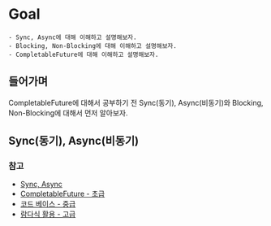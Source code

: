 # Goal
```
- Sync, Async에 대해 이해하고 설명해보자.
- Blocking, Non-Blocking에 대해 이해하고 설명해보자.
- CompletableFuture에 대해 이해하고 설명해보자.
```
## 들어가며
CompletableFuture에 대해서 공부하기 전 Sync(동기), Async(비동기)와 Blocking, Non-Blocking에 대해서 먼저 알아보자.

## Sync(동기), Async(비동기)


### 참고
- [Sync, Async](https://musma.github.io/2019/04/17/blocking-and-synchronous.html)
- [CompletableFuture - 초급](https://brunch.co.kr/@springboot/267#comment)
- [코드 베이스 - 중급](https://www.hungrydiver.co.kr/bbs/detail/develop?id=2)
- [람다식 활용 - 고급](https://m.blog.naver.com/2feelus/220714398973)
